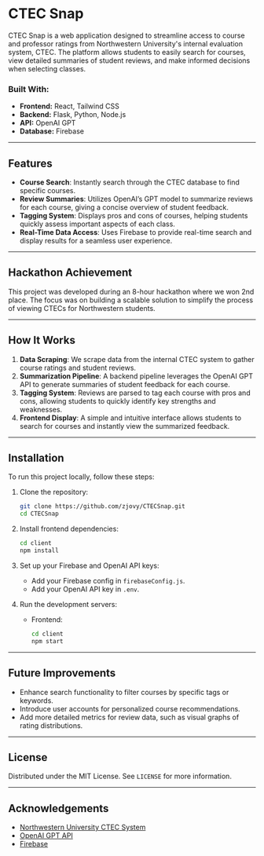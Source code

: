 # CTEC Snap

CTEC Snap is a web application designed to streamline access to course and professor ratings from Northwestern University's internal evaluation system, CTEC. The platform allows students to easily search for courses, view detailed summaries of student reviews, and make informed decisions when selecting classes.

### Built With:
- **Frontend:** React, Tailwind CSS
- **Backend:** Flask, Python, Node.js
- **API:** OpenAI GPT
- **Database:** Firebase

---

## Features

- **Course Search**: Instantly search through the CTEC database to find specific courses.
- **Review Summaries**: Utilizes OpenAI’s GPT model to summarize reviews for each course, giving a concise overview of student feedback.
- **Tagging System**: Displays pros and cons of courses, helping students quickly assess important aspects of each class.
- **Real-Time Data Access**: Uses Firebase to provide real-time search and display results for a seamless user experience.

---

## Hackathon Achievement

This project was developed during an 8-hour hackathon where we won 2nd place. The focus was on building a scalable solution to simplify the process of viewing CTECs for Northwestern students.

---

## How It Works

1. **Data Scraping**: We scrape data from the internal CTEC system to gather course ratings and student reviews.
2. **Summarization Pipeline**: A backend pipeline leverages the OpenAI GPT API to generate summaries of student feedback for each course.
3. **Tagging System**: Reviews are parsed to tag each course with pros and cons, allowing students to quickly identify key strengths and weaknesses.
4. **Frontend Display**: A simple and intuitive interface allows students to search for courses and instantly view the summarized feedback.

---

## Installation

To run this project locally, follow these steps:

1. Clone the repository:
    ```bash
    git clone https://github.com/zjovy/CTECSnap.git
    cd CTECSnap
    ```

2. Install frontend dependencies:
    ```bash
    cd client
    npm install
    ```

3. Set up your Firebase and OpenAI API keys:
    - Add your Firebase config in `firebaseConfig.js`.
    - Add your OpenAI API key in `.env`.

5. Run the development servers:
    - Frontend:
      ```bash
      cd client
      npm start
      ```
---

## Future Improvements

- Enhance search functionality to filter courses by specific tags or keywords.
- Introduce user accounts for personalized course recommendations.
- Add more detailed metrics for review data, such as visual graphs of rating distributions.

---

## License

Distributed under the MIT License. See `LICENSE` for more information.

---

## Acknowledgements

- [Northwestern University CTEC System](https://www.northwestern.edu/ctec/)
- [OpenAI GPT API](https://beta.openai.com/)
- [Firebase](https://firebase.google.com/)

